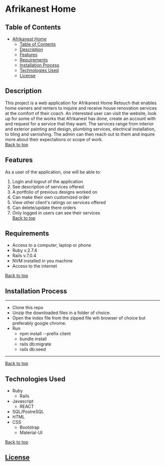 # Afrikanest Home

 ## Table of Contents
- [Afrikanest Home](#afrikanest-home)
  - [Table of Contents](#table-of-contents)
  - [Description](#description)
  - [Features](#features)
  - [Requirements](#requirements)
  - [Installation Process](#installation-process)
  - [Technologies Used](#technologies-used)
  - [License](#license)

 ## Description
 This project is a web application for Afrikanest Home Retouch that enables home owners and renters to inquire and receive house renovation services at the comfort of their coach. An interested user can visit the website, look up for some of the works that Afrikanest has done, create an account with and request for a service that they want. The services range from interior and exterior painting and design, plumbing services, electrical installation, to tiling and varnishing. The admin can then reach out to them and inquire more about their expectations or scope of work. <br>
 [Back to top](#afrikanest-home)


 ## Features
 As a user of the application, one will be able to:
 1. Login and logout of the application
 2. See description of services offered
 3. A portfolio of previous designs worked on
 4. Can make their own customized order
 5. View other client's ratings on services offered
 6. Can delete/update there orders
 7. Only logged in users can see their services <br>
[Back to top](#afrikanest-home)


 ## Requirements
 * Access to a computer, laptop or phone
 * Ruby v.2.7.4
 * Rails v.7.0.4
 * NVM installed in you machine
 * Access to the internet <br>

[Back to top](#afrikanest-home)


 ## Installation Process
 *****
 * Clone this repo 
 * Unzip the downloaded files in a folder of choice.
 * Open the index file from the zipped file wih browser of choice but preferably google chrome.
 * Run
    - npm install --prefix client
    - bundle install
    - rails db:migrate
    - rails db:seed
 *****
[Back to top](#afrikanest-home)


 ## Technologies Used
 * Ruby
    - Rails
 * Javascript
    - REACT
 * SQL/PostreSQL
 * HTML
 * CSS 
    - Bootstrap
    - Material-UI
 
[Back to top](#afrikanest-home)

## [License](LICENSE)